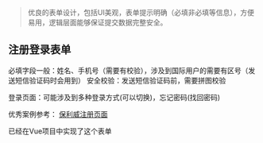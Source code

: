 > 优良的表单设计，包括UI美观，表单提示明确（必填非必填等信息），方便易用，逻辑层面能够保证提交数据完整安全。

## 注册登录表单
必填字段一般：姓名、手机号（需要有校验），涉及到国际用户的需要有区号（发送短信验证码时会用到）
安全校验：发送短信验证码前，需要拼图校验

登录页面：可能涉及到多种登录方式(可以切换)，忘记密码(找回密码)

优秀案例参考：
[保利威注册页面](https://my.polyv.net/v3/register/)

已经在Vue项目中实现了这个表单